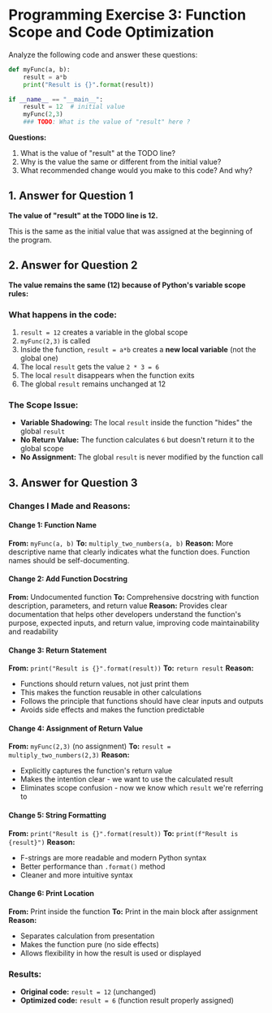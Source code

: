 # Programming Exercise 3: Function Scope and Code Optimization

Analyze the following code and answer these questions:

```python
def myFunc(a, b):
    result = a*b
    print("Result is {}".format(result))

if __name__ == "__main__":
    result = 12  # initial value
    myFunc(2,3)
    ### TODO: What is the value of "result" here ?
```

**Questions:**
1. What is the value of "result" at the TODO line?
2. Why is the value the same or different from the initial value?
3. What recommended change would you make to this code? And why?

## 1. Answer for Question 1

**The value of "result" at the TODO line is 12.**

This is the same as the initial value that was assigned at the beginning of the program.

## 2. Answer for Question 2

**The value remains the same (12) because of Python's variable scope rules:**

### What happens in the code:
1. `result = 12` creates a variable in the global scope
2. `myFunc(2,3)` is called
3. Inside the function, `result = a*b` creates a **new local variable** (not the global one)
4. The local `result` gets the value `2 * 3 = 6`
5. The local `result` disappears when the function exits
6. The global `result` remains unchanged at 12

### The Scope Issue:
- **Variable Shadowing:** The local `result` inside the function "hides" the global `result`
- **No Return Value:** The function calculates `6` but doesn't return it to the global scope
- **No Assignment:** The global `result` is never modified by the function call

## 3. Answer for Question 3

### Changes I Made and Reasons:

#### **Change 1: Function Name**
**From:** `myFunc(a, b)`
**To:** `multiply_two_numbers(a, b)`
**Reason:** More descriptive name that clearly indicates what the function does. Function names should be self-documenting.

#### **Change 2: Add Function Docstring**
**From:** Undocumented function
**To:** Comprehensive docstring with function description, parameters, and return value
**Reason:** Provides clear documentation that helps other developers understand the function's purpose, expected inputs, and return value, improving code maintainability and readability

#### **Change 3: Return Statement**
**From:** `print("Result is {}".format(result))`
**To:** `return result`
**Reason:** 
- Functions should return values, not just print them
- This makes the function reusable in other calculations
- Follows the principle that functions should have clear inputs and outputs
- Avoids side effects and makes the function predictable

#### **Change 4: Assignment of Return Value**
**From:** `myFunc(2,3)` (no assignment)
**To:** `result = multiply_two_numbers(2,3)`
**Reason:**
- Explicitly captures the function's return value
- Makes the intention clear - we want to use the calculated result
- Eliminates scope confusion - now we know which `result` we're referring to

#### **Change 5: String Formatting**
**From:** `print("Result is {}".format(result))`
**To:** `print(f"Result is {result}")`
**Reason:**
- F-strings are more readable and modern Python syntax
- Better performance than `.format()` method
- Cleaner and more intuitive syntax

#### **Change 6: Print Location**
**From:** Print inside the function
**To:** Print in the main block after assignment
**Reason:**
- Separates calculation from presentation
- Makes the function pure (no side effects)
- Allows flexibility in how the result is used or displayed

### Results:
- **Original code:** `result = 12` (unchanged)
- **Optimized code:** `result = 6` (function result properly assigned)

